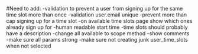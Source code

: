 #Need to add:
  -validation to prevent a user from signing up for the same time slot more than once
  -validation user.email unique
  -prevent more than cap signing up for a time slot
  -on available time slots page show which ones already sign up for
  -human readable start time
  -time slots should probably have a description
  -change all available to scope method
  -show comments
  -make sure all params strong
  -make sure not creating junk user_time_slots when not selected
